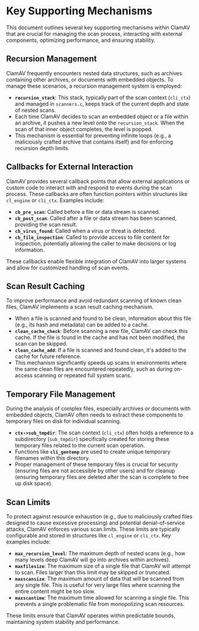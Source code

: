 # Key Supporting Mechanisms

This document outlines several key supporting mechanisms within ClamAV that are crucial for managing the scan process, interacting with external components, optimizing performance, and ensuring stability.

## Recursion Management

ClamAV frequently encounters nested data structures, such as archives containing other archives, or documents with embedded objects. To manage these scenarios, a recursion management system is employed:

*   **`recursion_stack`**: This stack, typically part of the scan context (`cli_ctx`) and managed in `scanners.c`, keeps track of the current depth and state of nested scans.
*   Each time ClamAV decides to scan an embedded object or a file within an archive, it pushes a new level onto the `recursion_stack`. When the scan of that inner object completes, the level is popped.
*   This mechanism is essential for preventing infinite loops (e.g., a maliciously crafted archive that contains itself) and for enforcing recursion depth limits.

## Callbacks for External Interaction

ClamAV provides several callback points that allow external applications or custom code to interact with and respond to events during the scan process. These callbacks are often function pointers within structures like `cl_engine` or `cli_ctx`. Examples include:

*   **`cb_pre_scan`**: Called before a file or data stream is scanned.
*   **`cb_post_scan`**: Called after a file or data stream has been scanned, providing the scan result.
*   **`cb_virus_found`**: Called when a virus or threat is detected.
*   **`cb_file_inspection`**: Called to provide access to file content for inspection, potentially allowing the caller to make decisions or log information.

These callbacks enable flexible integration of ClamAV into larger systems and allow for customized handling of scan events.

## Scan Result Caching

To improve performance and avoid redundant scanning of known clean files, ClamAV implements a scan result caching mechanism.

*   When a file is scanned and found to be clean, information about this file (e.g., its hash and metadata) can be added to a cache.
*   **`clean_cache_check`**: Before scanning a new file, ClamAV can check this cache. If the file is found in the cache and has not been modified, the scan can be skipped.
*   **`clean_cache_add`**: If a file is scanned and found clean, it's added to the cache for future reference.
*   This mechanism significantly speeds up scans in environments where the same clean files are encountered repeatedly, such as during on-access scanning or repeated full system scans.

## Temporary File Management

During the analysis of complex files, especially archives or documents with embedded objects, ClamAV often needs to extract these components to temporary files on disk for individual scanning.

*   **`ctx->sub_tmpdir`**: The scan context (`cli_ctx`) often holds a reference to a subdirectory (`sub_tmpdir`) specifically created for storing these temporary files related to the current scan operation.
*   Functions like **`cli_gentemp`** are used to create unique temporary filenames within this directory.
*   Proper management of these temporary files is crucial for security (ensuring files are not accessible by other users) and for cleanup (ensuring temporary files are deleted after the scan is complete to free up disk space).

## Scan Limits

To protect against resource exhaustion (e.g., due to maliciously crafted files designed to cause excessive processing) and potential denial-of-service attacks, ClamAV enforces various scan limits. These limits are typically configurable and stored in structures like `cl_engine` or `cli_ctx`. Key examples include:

*   **`max_recursion_level`**: The maximum depth of nested scans (e.g., how many levels deep ClamAV will go into archives within archives).
*   **`maxfilesize`**: The maximum size of a single file that ClamAV will attempt to scan. Files larger than this limit may be skipped or truncated.
*   **`maxscansize`**: The maximum amount of data that will be scanned from any single file. This is useful for very large files where scanning the entire content might be too slow.
*   **`maxscantime`**: The maximum time allowed for scanning a single file. This prevents a single problematic file from monopolizing scan resources.

These limits ensure that ClamAV operates within predictable bounds, maintaining system stability and performance.

